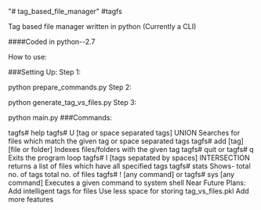 "# tag_based_file_manager" 
#tagfs

Tag based file manager written in python (Currently a CLI)

####Coded in python--2.7

How to use:

###Setting Up: Step 1:

python prepare_commands.py
Step 2:

python generate_tag_vs_files.py
Step 3:

python main.py
###Commands:

tagfs# help
tagfs# U [tag or space separated tags] UNION Searches for files which match the given tag or space separated tags
tagfs# add [tag] [file or folder] Indexes files/folders with the given tag
tagfs# quit or tagfs# q Exits the program loop
tagfs# I [tags sepatated by spaces] INTERSECTION returns a list of files which have all specified tags
tagfs# stats Shows- total no. of tags total no. of files
tagfs# ! [any command] or tagfs# sys [any command] Executes a given command to system shell
Near Future Plans:
Add intelligent tags for files
Use less space for storing tag_vs_files.pkl
Add more features